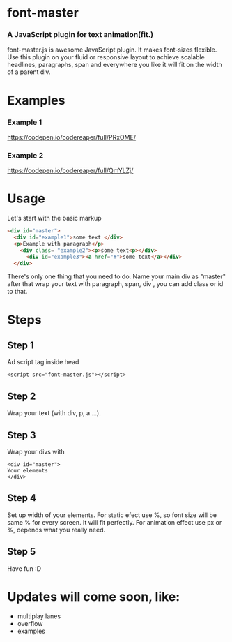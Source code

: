# font-master

### A JavaScript plugin for text animation(fit.)
font-master.js is awesome JavaScript plugin. It makes font-sizes flexible. Use this plugin on your fluid or responsive layout to achieve scalable headlines, paragraphs, span and everywhere you like it will fit on the width of a parent div.

# Examples
### Example 1
https://codepen.io/codereaper/full/PRxOME/
### Example 2
https://codepen.io/codereaper/full/QmYLZj/

# Usage
Let's start with the basic markup
``` HTML
<div id="master">   
  <div id="example1">some text </div>
  <p>Example with paragraph</p>
    <div class= "example2"><p>some text<p></div>
      <div id="example3"><a href="#">some text</a></div>
  </div>
  ```
 There's only one thing that you need to do. Name your main div as "master" after that wrap your text with paragraph, span, div , you can add class or id to that.
 
 
 # Steps
 ## Step 1
 Ad script tag inside head
 ```
 <script src="font-master.js"></script>
 ```
 ## Step 2
 Wrap your text (with div, p, a ...).
 ## Step 3
 Wrap your divs with
 ``` 
 <div id="master">
Your elements
</div>
```
## Step 4
Set up width of your elements.
For static efect use %, so font size will be same % for every screen. It will fit perfectly.
For animation effect use px or %, depends what you really need.

## Step 5

Have fun :D


# Updates will come soon, like:
- multiplay lanes
- overflow 
- examples
